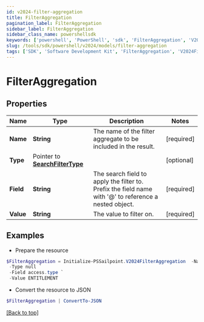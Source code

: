 ```yaml
---
id: v2024-filter-aggregation
title: FilterAggregation
pagination_label: FilterAggregation
sidebar_label: FilterAggregation
sidebar_class_name: powershellsdk
keywords: ['powershell', 'PowerShell', 'sdk', 'FilterAggregation', 'V2024FilterAggregation'] 
slug: /tools/sdk/powershell/v2024/models/filter-aggregation
tags: ['SDK', 'Software Development Kit', 'FilterAggregation', 'V2024FilterAggregation']
---
```



# FilterAggregation

## Properties

Name | Type | Description | Notes
------------ | ------------- | ------------- | -------------
**Name** |  **String** | The name of the filter aggregate to be included in the result. | [required]
**Type** |  Pointer to [**SearchFilterType**](search-filter-type) |  | [optional] 
**Field** |  **String** | The search field to apply the filter to.  Prefix the field name with '@' to reference a nested object.  | [required]
**Value** |  **String** | The value to filter on. | [required]

## Examples

- Prepare the resource
```powershell
$FilterAggregation = Initialize-PSSailpoint.V2024FilterAggregation  -Name Entitlements `
 -Type null `
 -Field access.type `
 -Value ENTITLEMENT
```

- Convert the resource to JSON
```powershell
$FilterAggregation | ConvertTo-JSON
```


[[Back to top]](#) 

